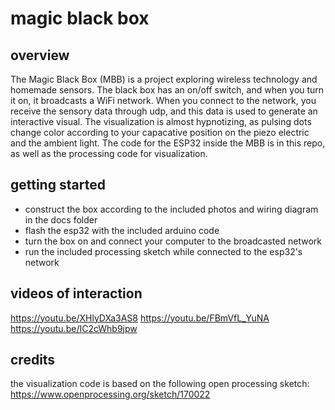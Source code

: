 # magic black box

## overview

The Magic Black Box (MBB) is a project exploring wireless technology and homemade sensors. The black box has an on/off switch, and when you turn it on, it broadcasts a WiFi network. When you connect to the network, you receive the sensory data through udp, and this data is used to generate an interactive visual. The visualization is almost hypnotizing, as pulsing dots change color according to your capacative position on the piezo electric and the ambient light. The code for the ESP32 inside the MBB is in this repo, as well as the processing code for visualization.

## getting started

- construct the box according to the included photos and wiring diagram in the docs folder
- flash the esp32 with the included arduino code
- turn the box on and connect your computer to the broadcasted network
- run the included processing sketch while connected to the esp32's network

## videos of interaction

https://youtu.be/XHlyDXa3AS8
https://youtu.be/FBmVfL_YuNA
https://youtu.be/IC2cWhb9jpw

## credits

the visualization code is based on the following open processing sketch: https://www.openprocessing.org/sketch/170022 
